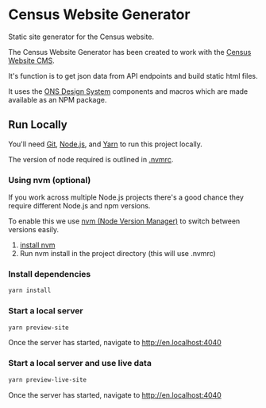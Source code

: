 # Census Website Generator
Static site generator for the Census website.

The Census Website Generator has been created to work with the [Census Website CMS](https://github.com/ONSdigital/census-website-cms).

It's function is to get json data from API endpoints and build static html files.

It uses the [ONS Design System](https://github.com/ONSdigital/design-system) components and macros which are made available as an NPM package.

## Run Locally

You'll need [Git](https://help.github.com/articles/set-up-git/), [Node.js](https://nodejs.org/en/), and [Yarn](https://yarnpkg.com/en/docs/getting-started) to run this project locally.

The version of node required is outlined in [.nvmrc](./.nvmrc).

### Using nvm (optional)

If you work across multiple Node.js projects there's a good chance they require different Node.js and npm versions.

To enable this we use [nvm (Node Version Manager)](https://github.com/creationix/nvm) to switch between versions easily.

1. [install nvm](https://github.com/creationix/nvm#installation)
2. Run nvm install in the project directory (this will use .nvmrc)

### Install dependencies

```bash
yarn install
```

### Start a local server

```bash
yarn preview-site
```

Once the server has started, navigate to <http://en.localhost:4040>

### Start a local server and use live data

```bash
yarn preview-live-site
```

Once the server has started, navigate to <http://en.localhost:4040>
